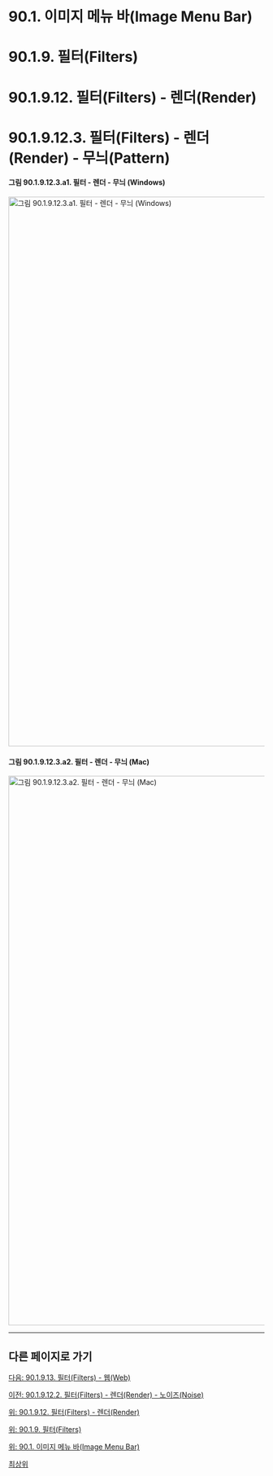 # 90.1. 이미지 메뉴 바(Image Menu Bar)
# 90.1.9. 필터(Filters)
# 90.1.9.12. 필터(Filters) - 렌더(Render)
# 90.1.9.12.3. 필터(Filters) - 렌더(Render) - 무늬(Pattern)

#### 그림 90.1.9.12.3.a1. 필터 - 렌더 - 무늬 (Windows)
<img width="1080" alt="그림 90.1.9.12.3.a1. 필터 - 렌더 - 무늬 (Windows)" environment="Windows 10 GIMP 2.10.36" src="https://github.com/wonder13662/gimp/assets/15767104/e92d4a86-dc02-413a-8ba9-a0da7b99320e">

#### 그림 90.1.9.12.3.a2. 필터 - 렌더 - 무늬 (Mac)
<img width="1080" alt="그림 90.1.9.12.3.a2. 필터 - 렌더 - 무늬 (Mac)" environment="MacOS:Sonoma 14.2.1 GIMP 2.10.36" src="https://github.com/wonder13662/gimp/assets/15767104/229d9819-b46f-4288-a350-46ac467fbf19">

***

## 다른 페이지로 가기

[다음: 90.1.9.13. 필터(Filters) - 웹(Web)](./90-01-09-filtersx-13-web.md)

[이전: 90.1.9.12.2. 필터(Filters) - 렌더(Render) - 노이즈(Noise)](./90-01-09-filtersx-12-renderx-02-noise.md)

[위: 90.1.9.12. 필터(Filters) - 렌더(Render)](./90-01-09-filtersx-12-render.md)

[위: 90.1.9. 필터(Filters)](./90-01-09-filters.md)

[위: 90.1. 이미지 메뉴 바(Image Menu Bar)](./90-01-00-image-menu-bar.md)

[최상위](./00-home.md)
